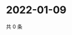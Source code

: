 # 2022-01-09

共 0 条

<!-- BEGIN WEIBO -->
<!-- 最后更新时间 Sun Jan 09 2022 20:14:15 GMT+0800 (China Standard Time) -->

<!-- END WEIBO -->
